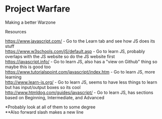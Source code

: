 # Project Warfare
Making a better Warzone

Resources

https://www.javascript.com/ - Go to the Learn tab and see how JS does its stuff\
https://www.w3schools.com/jS/default.asp - Go to learn JS, probably overlaps with the JS website so do the JS website first\
https://javascript.info/ - Go to learn JS, also has a "view on Github" thing so maybe this is good too\
https://www.tutorialspoint.com/javascript/index.htm - Go to learn JS, more learning\
http://www.learn-js.org/ - Go to learn JS, seems to have less things to learn but has input/output boxes so its cool\
http://www.htmldog.com/guides/javascript/ - Go to learn JS, has sections based on Beginning, Intermediate, and Advanced

*Probably look at all of them to some degree\
**Also forward slash makes a new line
